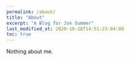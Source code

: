```yaml
---
permalink: /about/
title: "About"
excerpt: "A Blog for Jon Summer"
last_modified_at: 2020-10-28T14:51:23-04:00
toc: true
---
```


Nothing about me.


